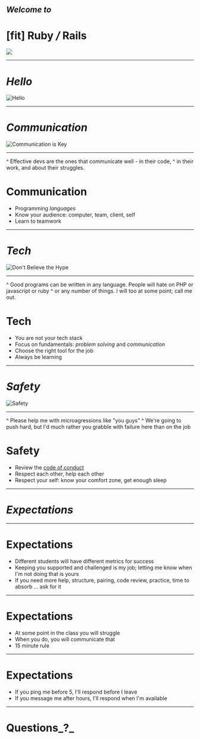 ## _**Welcome to**_
# [fit] Ruby _/_ Rails

![](http://theironyard.com/images/locations/washington-dc/washington-dc.jpg)

---

# _Hello_

![Hello](http://i.imgur.com/IpeQj.jpg)

---

# _Communication_

![Communication is Key](https://tctechcrunch2011.files.wordpress.com/2014/10/slack-large.png)

---

^ Effective devs are the ones that communicate well - in their code,
^ in their work, and about their struggles.

# Communication

* Programming _languages_
* Know your audience: computer, team, client, self
* Learn to teamwork

---

# _Tech_

![Don't Believe the Hype](http://31.media.tumblr.com/tumblr_m55an7ljUd1qzbwkjo1_1280.jpg)

---

^ Good programs can be written in any language. People will hate on PHP or javascript or ruby
^ or any number of things. I will too at some point; call me out.

# Tech

* You are not your tech stack
* Focus on fundamentals: _problem solving_ and _communication_
* Choose the right tool for the job
* Always be learning

---

# _Safety_

![Safety](http://upload.wikimedia.org/wikipedia/commons/thumb/f/fd/Straightally.svg/2000px-Straightally.svg.png)

---

^ Please help me with microagressions like "you guys"
^ We're going to push hard, but I'd much rather you grabble with failure here than on the job

# Safety

* Review the [code of conduct](https://github.com/TIY-DC-ROR-2015-Jan/course-notes/blob/master/README.md#code-of-conduct)
* Respect each other, help each other
* Respect your self: know your comfort zone, get enough sleep

---

# _Expectations_

---

# Expectations

* Different students will have different metrics for success
* Keeping you supported and challenged is my job; letting me know when I'm not doing that is yours
* If you need more help, structure, pairing, code review, practice, time to absorb ... ask for it

---

# Expectations

* At some point in the class you will struggle
* When you do, you will communicate that
* 15 minute rule

---

# Expectations

* If you ping me before 5, I'll respond before I leave
* If you message me after hours, I'll respond when I'm available

---

# Questions_**?**_
